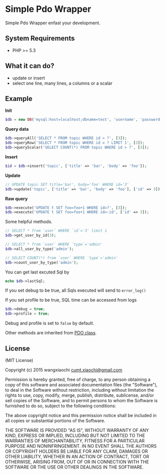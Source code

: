 # Simple Pdo Wrapper

Simple Pdo Wrapper enfast your development.

## System Requirements

* PHP >= 5.3

## What it can do?

- update or insert
- select one line, many lines, a columns or a scalar

## Example

**Init**

```php
$db = new DB('mysql:host=localhost;dbname=test', 'username', 'password');
```

**Query data**

```php
$db->queryAll('SELECT * FROM topic WHERE id > ?', [3]);
$db->queryRow('SELECT * FROM topic WHERE id = ? LIMIT 1', [3]);
$db->queryScalar('SELECT COUNT(*) FROM topic WHERE id > ?', [3]);
```

**Insert**

```php
$id = $db->insert('topic', ['title' => 'bar', 'body' => 'foo']);
```

**Update**

```php
// UPDATE topic SET title='bar', body='foo' WHERE id='3'
$db->update('topic', ['title' => 'bar', 'body' => 'foo'], ['id' => 3]);
```

**Raw query**

```php
$db->execute('UPDATE t SET foo=foo+1 WHERE id=?', [3]);
$db->execute('UPDATE t SET foo=foo+1 WHERE id=:id', ['id' => 3]);
```

Some helpful methods.

```php
// SELECT * from `user` WHERE `id`='3' limit 1
$db->get_user_by_id(3);

// SELECT * from `user` WHERE `type`='admin'
$db->all_user_by_type('admin');

// SELECT COUNT(*) from `user` WHERE `type`='admin'
$db->count_user_by_type('admin');
```

You can get last excuted Sql by

```php
echo $db->lastSql;
```

If you set debug to be true, all Sqls executed will send to `error_log()`

If you set profile to be true, SQL time can be accessed from logs

```php
$db->debug = true;
$db->profile = true;
```

Debug and profile is set to `false` by default.

Other methods are inherited from [PDO class](https://php.net/manual/en/class.pdo.php).

## License ##

(MIT License)

Copyright (c) 2015 wangxiaochi cumt.xiaochi@gmail.com

Permission is hereby granted, free of charge, to any person obtaining a copy of this software and associated documentation files (the "Software"), to deal in the Software without restriction, including without limitation the rights to use, copy, modify, merge, publish, distribute, sublicense, and/or sell copies of the Software, and to permit persons to whom the Software is furnished to do so, subject to the following conditions:

The above copyright notice and this permission notice shall be included in all copies or substantial portions of the Software.

THE SOFTWARE IS PROVIDED "AS IS", WITHOUT WARRANTY OF ANY KIND, EXPRESS OR IMPLIED, INCLUDING BUT NOT LIMITED TO THE WARRANTIES OF MERCHANTABILITY, FITNESS FOR A PARTICULAR PURPOSE AND NONINFRINGEMENT. IN NO EVENT SHALL THE AUTHORS OR COPYRIGHT HOLDERS BE LIABLE FOR ANY CLAIM, DAMAGES OR OTHER LIABILITY, WHETHER IN AN ACTION OF CONTRACT, TORT OR OTHERWISE, ARISING FROM, OUT OF OR IN CONNECTION WITH THE SOFTWARE OR THE USE OR OTHER DEALINGS IN THE SOFTWARE.
